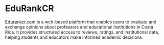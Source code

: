 # EduRankCR

[Edurankcr.com](https://www.edurankcr.com) is a web-based platform that enables users to evaluate and exchange opinions about professors and educational institutions in Costa Rica. It provides structured access to reviews, ratings, and institutional data, helping students and educators make informed academic decisions.
